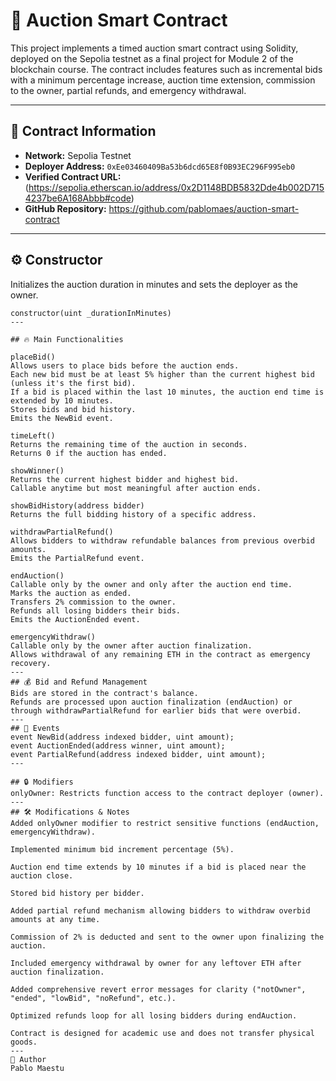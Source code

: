 # 🧾 Auction Smart Contract

This project implements a timed auction smart contract using Solidity, deployed on the Sepolia testnet as a final project for Module 2 of the blockchain course. The contract includes features such as incremental bids with a minimum percentage increase, auction time extension, commission to the owner, partial refunds, and emergency withdrawal.

---

## 📍 Contract Information

- **Network:** Sepolia Testnet  
- **Deployer Address:** `0xEe03460409Ba53b6dcd65E8f0B93EC296F995eb0`  
- **Verified Contract URL:** (https://sepolia.etherscan.io/address/0x2D1148BDB5832Dde4b002D7154237be6A168Abbb#code)  
- **GitHub Repository:** https://github.com/pablomaes/auction-smart-contract

---

## ⚙️ Constructor

Initializes the auction duration in minutes and sets the deployer as the owner.

```solidity
constructor(uint _durationInMinutes)
---

## 🔥 Main Functionalities

placeBid()
Allows users to place bids before the auction ends.
Each new bid must be at least 5% higher than the current highest bid (unless it's the first bid).
If a bid is placed within the last 10 minutes, the auction end time is extended by 10 minutes.
Stores bids and bid history.
Emits the NewBid event.

timeLeft()
Returns the remaining time of the auction in seconds.
Returns 0 if the auction has ended.

showWinner()
Returns the current highest bidder and highest bid.
Callable anytime but most meaningful after auction ends.

showBidHistory(address bidder)
Returns the full bidding history of a specific address.

withdrawPartialRefund()
Allows bidders to withdraw refundable balances from previous overbid amounts.
Emits the PartialRefund event.

endAuction()
Callable only by the owner and only after the auction end time.
Marks the auction as ended.
Transfers 2% commission to the owner.
Refunds all losing bidders their bids.
Emits the AuctionEnded event.

emergencyWithdraw()
Callable only by the owner after auction finalization.
Allows withdrawal of any remaining ETH in the contract as emergency recovery.
---
## 💰 Bid and Refund Management
Bids are stored in the contract's balance.
Refunds are processed upon auction finalization (endAuction) or through withdrawPartialRefund for earlier bids that were overbid.
---
## 📌 Events
event NewBid(address indexed bidder, uint amount);
event AuctionEnded(address winner, uint amount);
event PartialRefund(address indexed bidder, uint amount);
---

## 🔒 Modifiers
onlyOwner: Restricts function access to the contract deployer (owner).
---
## 🛠 Modifications & Notes
Added onlyOwner modifier to restrict sensitive functions (endAuction, emergencyWithdraw).

Implemented minimum bid increment percentage (5%).

Auction end time extends by 10 minutes if a bid is placed near the auction close.

Stored bid history per bidder.

Added partial refund mechanism allowing bidders to withdraw overbid amounts at any time.

Commission of 2% is deducted and sent to the owner upon finalizing the auction.

Included emergency withdrawal by owner for any leftover ETH after auction finalization.

Added comprehensive revert error messages for clarity ("notOwner", "ended", "lowBid", "noRefund", etc.).

Optimized refunds loop for all losing bidders during endAuction.

Contract is designed for academic use and does not transfer physical goods.
---
👤 Author
Pablo Maestu
